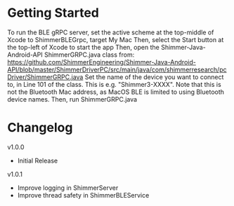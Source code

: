 # Getting Started
To run the BLE gRPC server, set the active scheme at the top-middle of Xcode to ShimmerBLEGrpc, target My Mac
Then, select the Start button at the top-left of Xcode to start the app
Then, open the Shimmer-Java-Android-API ShimmerGRPC.java class from: https://github.com/ShimmerEngineering/Shimmer-Java-Android-API/blob/master/ShimmerDriverPC/src/main/java/com/shimmerresearch/pcDriver/ShimmerGRPC.java
Set the name of the device you want to connect to, in Line 101 of the class. This is e.g. "Shimmer3-XXXX". 
Note that this is not the Bluetooth Mac address, as MacOS BLE is limited to using Bluetooth device names.
Then, run ShimmerGRPC.java

# Changelog
v1.0.0
- Initial Release

v1.0.1
- Improve logging in ShimmerServer
- Improve thread safety in ShimmerBLEService
